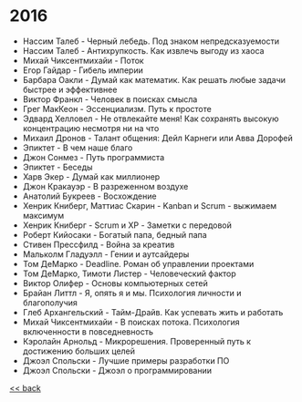 # 2016

- Нассим Талеб - Черный лебедь. Под знаком непредсказуемости
- Нассим Талеб - Антихрупкость. Как извлечь выгоду из хаоса
- Михай Чиксентмихайи - Поток
- Егор Гайдар - Гибель империи
- Барбара Оакли - Думай как математик. Как решать любые задачи быстрее и эффективнее
- Виктор Франкл - Человек в поисках смысла
- Грег МакКеон - Эссенциализм. Путь к простоте
- Эдвард Хелловел - Не отвлекайте меня! Как сохранять высокую концентрацию несмотря ни на что
- Михаил Дронов - Талант общения: Дейл Карнеги или Авва Дорофей
- Эпиктет - В чем наше благо
- Джон Сонмез - Путь программиста
- Эпиктет - Беседы
- Харв Экер - Думай как миллионер
- Джон Кракауэр - В разреженном воздухе
- Анатолий Букреев - Восхождение
- Хенрик Книберг, Маттиас Скарин - Kanban и Scrum - выжимаем максимум
- Хенрик Книберг - Scrum и XP - Заметки с передовой
- Роберт Кийосаки - Богатый папа, бедный папа
- Стивен Прессфилд - Война за креатив
- Мальколм Гладуэлл - Гении и аутсайдеры
- Том ДеМарко - Deadline. Роман об управлении проектами
- Том ДеМарко, Тимоти Листер - Человеческий фактор
- Виктор Олифер - Основы компьютерных сетей
- Брайан Литтл - Я, опять я и мы. Психология личности и благополучия
- Глеб Архангельский - Тайм-Драйв. Как успевать жить и работать
- Михай Чиксентмихайи - В поисках потока. Психология включенности в повседневность
- Кэролайн Арнольд - Микрорешения. Проверенный путь к достижению больших целей
- Джоэл Спольски - Лучшие примеры разработки ПО
- Джоэл Спольски - Джоэл о программировании

[<< back](README.md)

